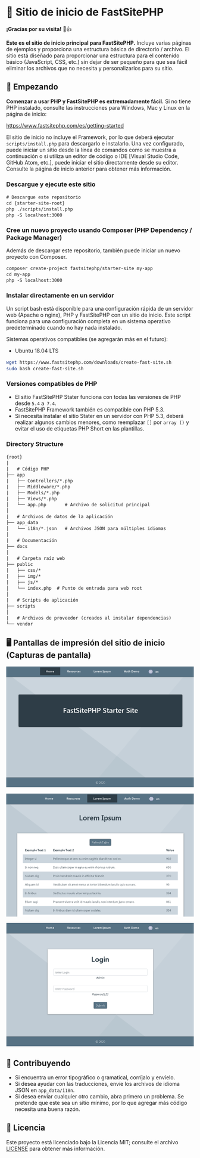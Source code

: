 # 🌟 Sitio de inicio de FastSitePHP

**¡Gracias por su visita!** 🌠👍

**Este es el sitio de inicio principal para FastSitePHP.** Incluye varias páginas de ejemplos y proporciona una estructura básica de directorio / archivo. El sitio está diseñado para proporcionar una estructura para el contenido básico (JavaScript, CSS, etc.) sin dejar de ser pequeño para que sea fácil eliminar los archivos que no necesita y personalizarlos para su sitio.

## :rocket: Empezando

**Comenzar a usar PHP y FastSitePHP es extremadamente fácil.** Si no tiene PHP instalado, consulte las instrucciones para Windows, Mac y Linux en la página de inicio:

https://www.fastsitephp.com/es/getting-started

El sitio de inicio no incluye el Framework, por lo que deberá ejecutar `scripts/install.php` para descargarlo e instalarlo. Una vez configurado, puede iniciar un sitio desde la línea de comandos como se muestra a continuación o si utiliza un editor de código o IDE [Visual Studio Code, GitHub Atom, etc.], puede iniciar el sitio directamente desde su editor. Consulte la página de inicio anterior para obtener más información.

### Descargue y ejecute este sitio

~~~text
# Descargue este repositorio
cd {starter-site-root}
php ./scripts/install.php
php -S localhost:3000
~~~

### Cree un nuevo proyecto usando Composer (PHP Dependency / Package Manager)

Además de descargar este repositorio, también puede iniciar un nuevo proyecto con Composer.

~~~text
composer create-project fastsitephp/starter-site my-app
cd my-app
php -S localhost:3000
~~~

### Instalar directamente en un servidor

Un script bash está disponible para una configuración rápida de un servidor web (Apache o nginx), PHP y FastSitePHP con un sitio de inicio. Este script funciona para una configuración completa en un sistema operativo predeterminado cuando no hay nada instalado.

Sistemas operativos compatibles (se agregarán más en el futuro):

* Ubuntu 18.04 LTS

~~~bash
wget https://www.fastsitephp.com/downloads/create-fast-site.sh
sudo bash create-fast-site.sh
~~~

### Versiones compatibles de PHP

* El sitio FastSitePHP Stater funciona con todas las versiones de PHP desde `5.4` a` 7.4`.
* FastSitePHP Framework también es compatible con PHP 5.3.
* Si necesita instalar el sitio Stater en un servidor con PHP 5.3, deberá realizar algunos cambios menores, como reemplazar `[]` por `array ()` y evitar el uso de etiquetas PHP Short en las plantillas.

### Directory Structure

```text
{root}
|
|   # Código PHP
├── app
|   ├── Controllers/*.php
|   ├── Middleware/*.php
|   ├── Models/*.php
|   ├── Views/*.php
│   └── app.php       # Archivo de solicitud principal
│
|   # Archivos de datos de la aplicación
├── app_data
│   └── i18n/*.json   # Archivos JSON para múltiples idiomas
│
|   # Documentación
├── docs
│
|   # Carpeta raíz web
├── public
|   ├── css/*
|   ├── img/*
|   ├── js/*
│   └── index.php  # Punto de entrada para web root
│
|   # Scripts de aplicación
├── scripts
│
|   # Archivos de proveedor (creados al instalar dependencias)
└── vendor
```

## :desktop_computer: Pantallas de impresión del sitio de inicio (Capturas de pantalla)

![Página de inicio del sitio de inicio](https://raw.githubusercontent.com/fastsitephp/static-files/master/img/starter_site/2020-01-10/home-page.png)

![Página de ejemplo del sitio de inicio](https://raw.githubusercontent.com/fastsitephp/static-files/master/img/starter_site/2020-01-10/data-page.png)

![Página de inicio de sesión del sitio de inicio](https://raw.githubusercontent.com/fastsitephp/static-files/master/img/starter_site/2020-01-10/login-page.png)

## :handshake: Contribuyendo

* Si encuentra un error tipográfico o gramatical, corríjalo y envíelo.
* Si desea ayudar con las traducciones, envíe los archivos de idioma JSON en `app_data/i18n`.
* Si desea enviar cualquier otro cambio, abra primero un problema. Se pretende que este sea un sitio mínimo, por lo que agregar más código necesita una buena razón.

## :memo: Licencia

Este proyecto está licenciado bajo la Licencia MIT; consulte el archivo [LICENSE](../LICENSE) para obtener más información.
